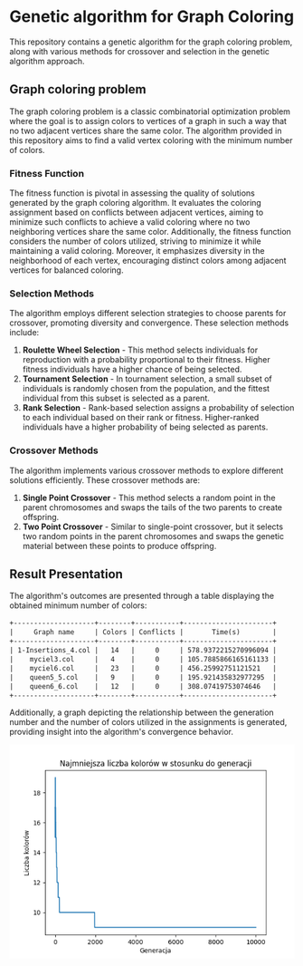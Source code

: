 # Genetic algorithm for Graph Coloring

This repository contains a genetic algorithm for the graph coloring problem, along with various methods for crossover and selection in the genetic algorithm approach.

## Graph coloring problem

The graph coloring problem is a classic combinatorial optimization problem where the goal is to assign colors to vertices of a graph in such a way that no two adjacent vertices share the same color. The algorithm provided in this repository aims to find a valid vertex coloring with the minimum number of colors.

### Fitness Function

The fitness function is pivotal in assessing the quality of solutions generated by the graph coloring algorithm. It evaluates the coloring assignment based on conflicts between adjacent vertices, aiming to minimize such conflicts to achieve a valid coloring where no two neighboring vertices share the same color. Additionally, the fitness function considers the number of colors utilized, striving to minimize it while maintaining a valid coloring. Moreover, it emphasizes diversity in the neighborhood of each vertex, encouraging distinct colors among adjacent vertices for balanced coloring.

### Selection Methods

The algorithm employs different selection strategies to choose parents for crossover, promoting diversity and convergence. These selection methods include:

1. **Roulette Wheel Selection** - This method selects individuals for reproduction with a probability proportional to their fitness. Higher fitness individuals have a higher chance of being selected.
2. **Tournament Selection** - In tournament selection, a small subset of individuals is randomly chosen from the population, and the fittest individual from this subset is selected as a parent.
3. **Rank Selection** - Rank-based selection assigns a probability of selection to each individual based on their rank or fitness. Higher-ranked individuals have a higher probability of being selected as parents.

### Crossover Methods

The algorithm implements various crossover methods to explore different solutions efficiently. These crossover methods are:

1. **Single Point Crossover** - This method selects a random point in the parent chromosomes and swaps the tails of the two parents to create offspring.
2. **Two Point Crossover** - Similar to single-point crossover, but it selects two random points in the parent chromosomes and swaps the genetic material between these points to produce offspring.

## Result Presentation

The algorithm's outcomes are presented through a table displaying the obtained minimum number of colors:

    +--------------------+--------+-----------+----------------------+
    |     Graph name     | Colors | Conflicts |       Time(s)        |
    +--------------------+--------+-----------+----------------------+
    | 1-Insertions_4.col |   14   |     0     | 578.9372215270996094 |
    |    myciel3.col     |   4    |     0     | 105.7885866165161133 |
    |    myciel6.col     |   23   |     0     | 456.25992751121521   |
    |    queen5_5.col    |   9    |     0     | 195.921435832977295  |
    |    queen6_6.col    |   12   |     0     | 308.07419753074646   |
    +--------------------+--------+-----------+----------------------+

Additionally, a graph depicting the relationship between the generation number and the number of colors utilized in the assignments is generated, providing insight into the algorithm's convergence behavior.

<center>

![Graph depicting the relationship between generation and number of colors](plot_example.png)

</center>